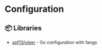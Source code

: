 # Configuration

## 📦 Libraries
- [spf13/viper](https://github.com/spf13/viper) - Go configuration with fangs
